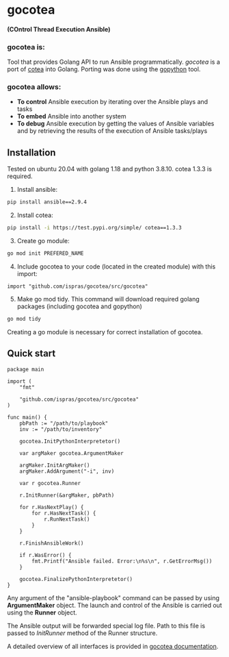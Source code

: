 # gocotea

#### (COntrol Thread Execution Ansible)

### gocotea is:
Tool that provides Golang API to run Ansible programmatically. *gocotea* is a port of [cotea](https://github.com/ispras/cotea) into Golang. Porting was done using the [gopython](https://github.com/ispras/gopython) tool.

### gocotea allows:
- **To control** Ansible execution by iterating over the Ansible plays and tasks
- **To embed** Ansible into another system
- **To debug** Ansible execution by getting the values of Ansible variables and by retrieving the results of the execution of Ansible tasks/plays

## Installation
Tested on ubuntu 20.04 with golang 1.18 and python 3.8.10. cotea 1.3.3 is required.

1. Install ansible:
```bash
pip install ansible==2.9.4
```

2. Install cotea:
```bash
pip install -i https://test.pypi.org/simple/ cotea==1.3.3
```

3. Create go module:
```bash
go mod init PREFERED_NAME
```

4. Include gocotea to your code (located in the created module) with this import:
```Golang
import "github.com/ispras/gocotea/src/gocotea"
```

5. Make go mod tidy. This command will download required golang packages (including gocotea and gopython)
```bash
go mod tidy
```

Creating a go module is necessary for correct installation of gocotea.

## Quick start
```Golang
package main

import (
	"fmt"

	"github.com/ispras/gocotea/src/gocotea"
)

func main() {
	pbPath := "/path/to/playbook"
	inv := "/path/to/inventory"

	gocotea.InitPythonInterpretetor()

	var argMaker gocotea.ArgumentMaker

	argMaker.InitArgMaker()
	argMaker.AddArgument("-i", inv)

	var r gocotea.Runner

	r.InitRunner(&argMaker, pbPath)

	for r.HasNextPlay() {
		for r.HasNextTask() {
			r.RunNextTask()
		}
	}

	r.FinishAnsibleWork()

	if r.WasError() {
		fmt.Printf("Ansible failed. Error:\n%s\n", r.GetErrorMsg())
	}

	gocotea.FinalizePythonInterpretetor()
}

```
Any argument of the "ansible-playbook" command can be passed by using **ArgumentMaker** object.
The launch and control of the Ansible is carried out using the **Runner** object.

The Ansible output will be forwarded special log file. Path to this file is passed to *InitRunner* method of the Runner structure. 

A detailed overview of all interfaces is provided in [gocotea documentation](https://github.com/ispras/gocotea/blob/main/docs/gocotea_docs.md).
